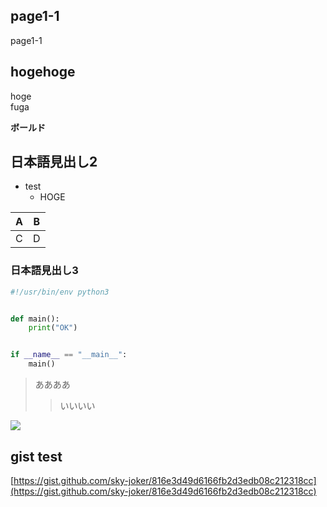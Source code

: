## page1-1

page1-1

## hogehoge

hoge  
fuga

**ボールド**

## 日本語見出し2

* test
    * HOGE

|A|B|
|-|-|
|C|D|

### 日本語見出し3

```py
#!/usr/bin/env python3


def main():
    print("OK")


if __name__ == "__main__":
    main()
```

> ああああ
>> いいいい

![](https://getvectorlogo.com/wp-content/uploads/2019/01/red-hat-ansible-tower-vector-logo.png)

## gist test

[https://gist.github.com/sky-joker/816e3d49d6166fb2d3edb08c212318cc](https://gist.github.com/sky-joker/816e3d49d6166fb2d3edb08c212318cc)

